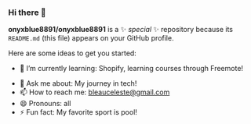 ### Hi there 👋
**onyxblue8891/onyxblue8891** is a ✨ _special_ ✨ repository because its `README.md` (this file) appears on your GitHub profile.

Here are some ideas to get you started:

- 🌱 I’m currently learning: Shopify, learning courses through Freemote!
<!-- - 👯 I’m looking to collaborate on:
- 🤔 I’m looking for help with ...  -->
- 💬 Ask me about: My journey in tech!
- 📫 How to reach me: bleauceleste@gmail.com
- 😄 Pronouns: all
- ⚡ Fun fact: My favorite sport is pool!

